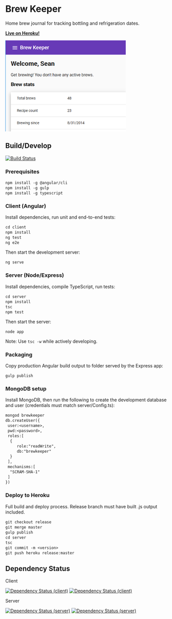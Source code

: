 # Brew Keeper
Home brew journal for tracking bottling and refrigeration dates. 

**[Live on Heroku!](http://brewkeeper.herokuapp.com/)**

![Brew Keeper screenshot](preview.png "Brew Keeper screenshot")

## Build/Develop
[![Build Status](https://travis-ci.org/Cynicollision/BrewKeeper.svg?branch=master)](https://travis-ci.org/Cynicollision/BrewKeeper)
### Prerequisites
```
npm install -g @angular/cli
npm install -g gulp
npm install -g typescript
```
### Client (Angular)
Install dependencies, run unit and end-to-end tests:
```
cd client
npm install
ng test
ng e2e
```
Then start the development server:
```
ng serve
```
### Server (Node/Express)
Install dependencies, compile TypeScript, run tests:
```
cd server
npm install
tsc
npm test
```
Then start the server:
```
node app
```
Note: Use `tsc -w` while actively developing.
### Packaging
Copy production Angular build output to folder served by the Express app:
```
gulp publish
```
### MongoDB setup
Install MongoDB, then run the following to create the development database and user (credentials must match server/Config.ts):
```
mongod brewkeeper
db.createUser({  
 user:<username>,
 pwd:<password>,
 roles:[  
  {  
     role:"readWrite",
     db:"brewkeeper"
  }
 ],
 mechanisms:[  
  "SCRAM-SHA-1"
 ]
})
```
### Deploy to Heroku
Full build and deploy process. Release branch must have built .js output included.
```
git checkout release
git merge master
gulp publish
cd server
tsc
git commit -m <version>
git push heroku release:master
```
## Dependency Status
Client 

[![Dependency Status (client)](https://david-dm.org/Cynicollision/BrewKeeper/status.svg?path=client)](https://david-dm.org/Cynicollision/BrewKeeper?path=client)
[![Dependency Status (client)](https://david-dm.org/Cynicollision/BrewKeeper/dev-status.svg?path=client)](https://david-dm.org/Cynicollision/BrewKeeper?path=client&type=dev)

Server

[![Dependency Status (server)](https://david-dm.org/Cynicollision/BrewKeeper/status.svg)](https://david-dm.org/Cynicollision/BrewKeeper)
[![Dependency Status (server)](https://david-dm.org/Cynicollision/BrewKeeper/dev-status.svg?type=dev)](https://david-dm.org/Cynicollision/BrewKeeper?type=dev)
